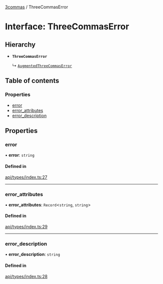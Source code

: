 [3commas](../README.md) / ThreeCommasError

# Interface: ThreeCommasError

## Hierarchy

- **`ThreeCommasError`**

  ↳ [`AugmentedThreeCommasError`](AugmentedThreeCommasError.md)

## Table of contents

### Properties

- [error](ThreeCommasError.md#error)
- [error\_attributes](ThreeCommasError.md#error_attributes)
- [error\_description](ThreeCommasError.md#error_description)

## Properties

### error

• **error**: `string`

#### Defined in

[api/types/index.ts:27](https://github.com/ozum/3commas/blob/b3896a3/src/api/types/index.ts#L27)

___

### error\_attributes

• **error\_attributes**: `Record`\<`string`, `string`\>

#### Defined in

[api/types/index.ts:29](https://github.com/ozum/3commas/blob/b3896a3/src/api/types/index.ts#L29)

___

### error\_description

• **error\_description**: `string`

#### Defined in

[api/types/index.ts:28](https://github.com/ozum/3commas/blob/b3896a3/src/api/types/index.ts#L28)
